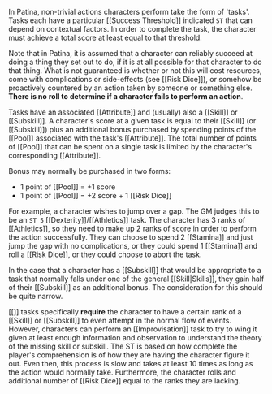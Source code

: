In Patina, non-trivial actions characters perform take the form of 'tasks'. Tasks each have a particular [[Success Threshold]] indicated `ST` that can depend on contextual factors. In order to complete the task, the character must achieve a total score at least equal to that threshold.

Note that in Patina, it is assumed that a character can reliably succeed at doing a thing they set out to do, if it is at all possible for that character to do that thing. What is not guaranteed is whether or not this will cost resources, come with complications or side-effects (see [[Risk Dice]]), or somehow be proactively countered by an action taken by someone or something else. **There is no roll to determine if a character fails to perform an action**. 

Tasks have an associated [[Attribute]] and (usually) also a [[Skill]] or [[Subskill]]. A character's score at a given task is equal to their [[Skill]] (or [[Subskill]]) plus an additional bonus purchased by spending points of the [[Pool]] associated with the task's [[Attribute]]. The total number of points of [[Pool]] that can be spent on a single task is limited by the character's corresponding [[Attribute]].

Bonus may normally be purchased in two forms:
- 1 point of [[Pool]] = +1 score
- 1 point of [[Pool]] = +2 score + 1 [[Risk Dice]]

For example, a character wishes to jump over a gap. The GM judges this to be an `ST 5` [[Dexterity]]/[[Athletics]] task. The character has 3 ranks of [[Athletics]], so they need to make up 2 ranks of score in order to perform the action successfully. They can choose to spend 2 [[Stamina]] and just jump the gap with no complications, or they could spend 1 [[Stamina]] and roll a [[Risk Dice]], or they could choose to abort the task.

In the case that a character has a [[Subskill]] that would be appropriate to a task that normally falls under one of the general [[Skill|Skills]], they gain half of their [[Subskill]] as an additional bonus. The consideration for this should be quite narrow.

[[<Specialized>]] tasks specifically **require** the character to have a certain rank of a [[Skill]] or [[Subskill]] to even attempt in the normal flow of events. However, characters can perform an [[Improvisation]] task to try to wing it given at least enough information and observation to understand the theory of the missing skill or subskill. The ST is based on how complete the player's comprehension is of how they are having the character figure it out. Even then, this process is slow and  takes at least 10 times as long as the action would normally take. Furthermore, the character rolls and additional number of [[Risk Dice]] equal to the ranks they are lacking.